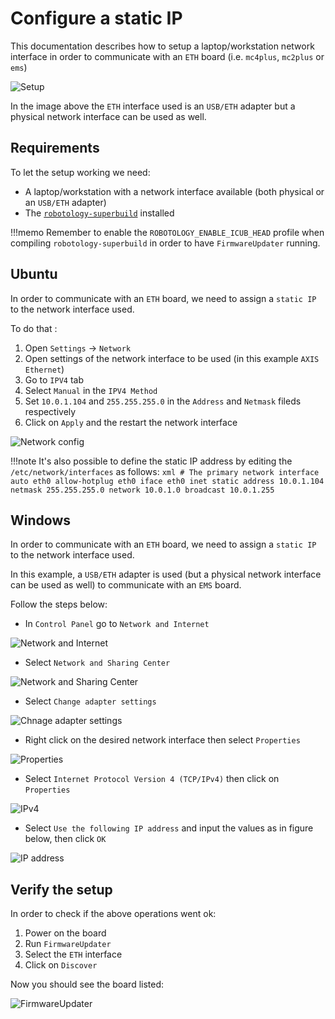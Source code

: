 # Configure a static IP
This documentation describes how to setup a laptop/workstation network interface in order to communicate with an `ETH` board (i.e. `mc4plus`, `mc2plus` or `ems`)

![Setup](./img/img-1.png)

In the image above the `ETH` interface used is an `USB/ETH` adapter but a physical network interface can be used as well.

## Requirements
To let the setup working we need:

-  A laptop/workstation with a network interface available (both physical or an `USB/ETH` adapter)
-  The [`robotology-superbuild`](https://github.com/robotology/robotology-superbuild) installed

!!!memo
    Remember to enable the `ROBOTOLOGY_ENABLE_ICUB_HEAD` profile when compiling `robotology-superbuild` in order to have `FirmwareUpdater` running.

## Ubuntu
In order to communicate with an `ETH` board, we need to assign a `static IP` to the network interface used.

To do that :

1. Open `Settings` -> `Network`
2. Open settings of the network interface to be used (in this example `AXIS Ethernet`)
3. Go to `IPV4` tab
4. Select `Manual` in the `IPV4 Method`
5. Set `10.0.1.104` and `255.255.255.0` in the `Address` and `Netmask` fileds respectively
6. Click on `Apply` and the restart the network interface

![Network config](./img/img-2.png)

!!!note
    It's also possible to define the static IP address by editing the `/etc/network/interfaces` as follows:
    ```xml
        # The primary network interface
            auto eth0
            allow-hotplug eth0
            iface eth0 inet static
            address 10.0.1.104
            netmask 255.255.255.0
            network 10.0.1.0
            broadcast 10.0.1.255
    ```

## Windows
In order to communicate with an `ETH` board, we need to assign a `static IP` to the network interface used.

In this example, a `USB/ETH` adapter is used (but a physical network interface can be used as well) to communicate with an `EMS` board.

Follow the steps below:

- In `Control Panel` go to `Network and Internet`

![Network and Internet](img/network-setup-1.png)

- Select `Network and Sharing Center` 

![Network and Sharing Center](img/network-setup-2.png)

- Select `Change adapter settings` 

![Chnage adapter settings](img/network-setup-3.png)

- Right click on the desired network interface then select `Properties`

![Properties](img/network-setup-4.png)

- Select `Internet Protocol Version 4 (TCP/IPv4)` then click on `Properties`

![IPv4](img/network-setup-5.png)

- Select `Use the following IP address` and input the values as in figure below, then click `OK`

![IP address](img/network-setup-6.png)

## Verify the setup
In order to check if the above operations went ok:

1. Power on the board
2. Run `FirmwareUpdater`
3. Select the `ETH` interface
4. Click on `Discover`

Now you should see the board listed:

![FirmwareUpdater](./img/img-3.png)
